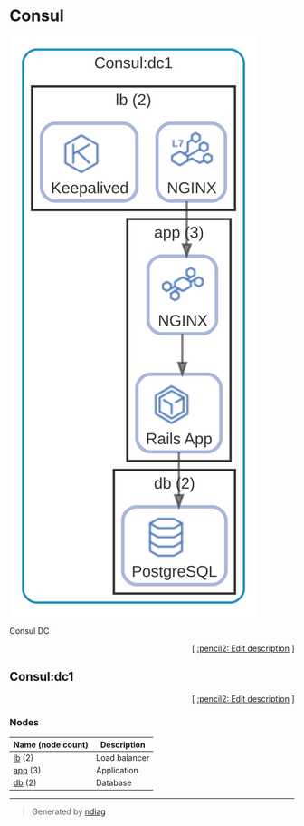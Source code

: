 # Consul

![view](layer-consul.svg)

Consul DC


<p align="right">
  [ <a href="../../ndiag.descriptions/_layer-consul.md">:pencil2: Edit description</a> ]
<p>


## Consul:dc1



<p align="right">
  [ <a href="../../ndiag.descriptions/_cluster-consul_dc1.md">:pencil2: Edit description</a> ]
<p>


### Nodes

| Name (node count) | Description |
| --- | --- |
| [lb](node-lb.md) (2) | Load balancer |
| [app](node-app.md) (3) | Application |
| [db](node-db.md) (2) | Database |

---

> Generated by [ndiag](https://github.com/k1LoW/ndiag)

